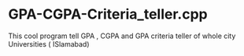 # GPA-CGPA-Criteria_teller.cpp
This cool program tell GPA , CGPA and GPA criteria teller of whole city Universities ( ISlamabad)
